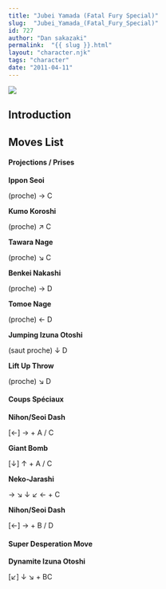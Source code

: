 ```yaml
---
title: "Jubei Yamada (Fatal Fury Special)"
slug:  "Jubei_Yamada_(Fatal_Fury_Special)"
id: 727
author: "Dan sakazaki"
permalink:  "{{ slug }}.html"
layout: "character.njk"
tags: "character"
date: "2011-04-11"
---
```


![](/images/Jubei.PNG)  

## Introduction

## Moves List

#### Projections / Prises

**Ippon Seoi**

(proche) → C

**Kumo Koroshi**

(proche) ↗ C

**Tawara Nage**

(proche) ↘ C

**Benkei Nakashi**

(proche) → D

**Tomoe Nage**

(proche) ← D

**Jumping Izuna Otoshi**

(saut proche) ↓ D

**Lift Up Throw**

(proche) ↘ D

#### Coups Spéciaux

**Nihon/Seoi Dash**

\[←\] → + A / C

**Giant Bomb**

\[↓\] ↑ + A / C

**Neko-Jarashi**

→ ↘ ↓ ↙ ← + C

**Nihon/Seoi Dash**

\[←\] → + B / D

#### Super Desperation Move

**Dynamite Izuna Otoshi**

\[↙\] ↓ ↘ + BC
